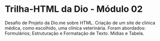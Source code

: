 # Trilha-HTML da Dio - Módulo 02
Desafio de Projeto da Dio.me sobre HTML.
Criação de um site de clínica médica, como escolhido, uma clínica veterinária.
Foram abordados:
Formulários; Estruturação e Formatação de Texto. Mídias e Tabela.
